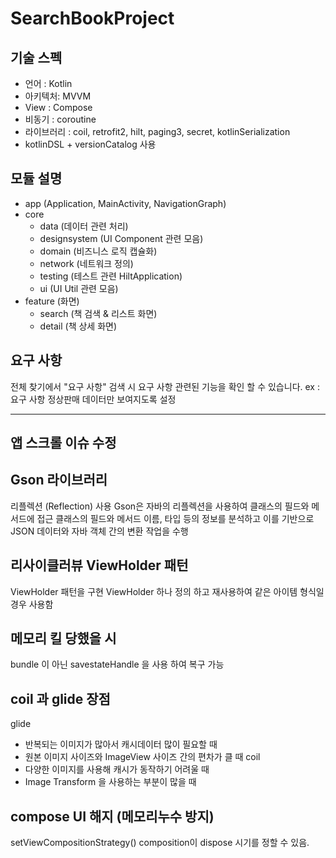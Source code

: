 
# SearchBookProject

## 기술 스펙
- 언어 : Kotlin
- 아키텍처: MVVM
- View : Compose
- 비동기 : coroutine
- 라이브러리 : coil, retrofit2, hilt, paging3, secret, kotlinSerialization
- kotlinDSL + versionCatalog 사용

## 모듈 설명

* app (Application, MainActivity, NavigationGraph)
* core 
  * data (데이터 관련 처리)
  * designsystem (UI Component 관련 모음)
  * domain (비즈니스 로직 캡슐화)
  * network (네트워크 정의)
  * testing (테스트 관련 HiltApplication)
  * ui (UI Util 관련 모음)
* feature (화면)
  * search (책 검색 & 리스트 화면)
  * detail (책 상세 화면)

## 요구 사항
  전체 찾기에서 "요구 사항" 검색 시 요구 사항 관련된 기능을 확인 할 수 있습니다.
  ex : 요구 사항 정상판매 데이터만 보여지도록 설정 
  
-------------------
## 앱 스크롤 이슈 수정

## Gson 라이브러리 
  리플렉션 (Reflection) 사용
  Gson은 자바의 리플렉션을 사용하여 클래스의 필드와 메서드에 접근
  클래스의 필드와 메서드 이름, 타입 등의 정보를 분석하고 이를 기반으로 JSON 데이터와 자바 객체 간의 변환 작업을 수행

## 리사이클러뷰 ViewHolder 패턴
  ViewHolder 패턴을 구현 
  ViewHolder 하나 정의 하고 재사용하여 같은 아이템 형식일 경우 사용함

## 메모리 킬 당했을 시 
 bundle 이 아닌 savestateHandle 을 사용 하여 복구 가능

## coil 과 glide 장점
 glide 
 * 반복되는 이미지가 많아서 캐시데이터 많이 필요할 때
 * 원본 이미지 사이즈와 ImageView 사이즈 간의 편차가 클 때
 coil
 * 다양한 이미지를 사용해 캐시가 동작하기 어려울 때
 * Image Transform 을 사용하는 부분이 많을 때

## compose UI 해지 (메모리누수 방지)
setViewCompositionStrategy() 
composition이 dispose 시기를 정할 수 있음.
  
 


  